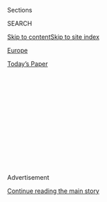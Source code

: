 <div id="app">

<div>

<div>

<div>

<div class="NYTAppHideMasthead css-1q2w90k e1suatyy0">

<div class="section css-ui9rw0 e1suatyy2">

<div class="css-eph4ug er09x8g0">

<div class="css-6n7j50">

</div>

<span class="css-1dv1kvn">Sections</span>

<div class="css-10488qs">

<span class="css-1dv1kvn">SEARCH</span>

</div>

[Skip to content](#site-content)[Skip to site
index](#site-index)

</div>

<div id="masthead-section-label" class="css-1wr3we4 eaxe0e00">

[Europe](https://www.nytimes.com/section/world/europe)

</div>

<div class="css-10698na e1huz5gh0">

</div>

</div>

<div id="masthead-bar-one" class="section hasLinks css-15hmgas e1csuq9d3">

<div class="css-uqyvli e1csuq9d0">

</div>

<div class="css-1uqjmks e1csuq9d1">

</div>

<div class="css-9e9ivx">

[](https://myaccount.nytimes.com/auth/login?response_type=cookie&client_id=vi)

</div>

<div class="css-1bvtpon e1csuq9d2">

[Today’s
Paper](https://www.nytimes.com/section/todayspaper)

</div>

</div>

</div>

</div>

<div data-aria-hidden="false">

<div id="site-content" data-role="main">

<div>

<div class="css-1aor85t" style="opacity:0.000000001;z-index:-1;visibility:hidden">

<div class="css-1hqnpie">

<div class="css-epjblv">

<span class="css-17xtcya">[Europe](/section/world/europe)</span><span class="css-x15j1o">|</span><span class="css-fwqvlz">Ex-King
of Belgium Acknowledges a Long-Dismissed
Daughter</span>

</div>

<div class="css-k008qs">

<div class="css-1iwv8en">

<span class="css-18z7m18"></span>

<div>

</div>

</div>

<span class="css-1n6z4y">https://nyti.ms/2uAjJiN</span>

<div class="css-1705lsu">

<div class="css-4xjgmj">

<div class="css-4skfbu" data-role="toolbar" data-aria-label="Social Media Share buttons, Save button, and Comments Panel with current comment count" data-testid="share-tools">

  - 
  - 
  - 
  - 
    
    <div class="css-6n7j50">
    
    </div>

  - 

</div>

</div>

</div>

</div>

</div>

</div>

<div id="NYT_TOP_BANNER_REGION" class="css-13pd83m">

</div>

<div id="top-wrapper" class="css-1sy8kpn">

<div id="top-slug" class="css-l9onyx">

Advertisement

</div>

[Continue reading the main
story](#after-top)

<div class="ad top-wrapper" style="text-align:center;height:100%;display:block;min-height:250px">

<div id="top" class="place-ad" data-position="top" data-size-key="top">

</div>

</div>

<div id="after-top">

</div>

</div>

<div>

<div id="sponsor-wrapper" class="css-1hyfx7x">

<div id="sponsor-slug" class="css-19vbshk">

Supported by

</div>

[Continue reading the main
story](#after-sponsor)

<div id="sponsor" class="ad sponsor-wrapper" style="text-align:center;height:100%;display:block">

</div>

<div id="after-sponsor">

</div>

</div>

<div class="css-186x18t">

</div>

<div class="css-1vkm6nb ehdk2mb0">

# Ex-King of Belgium Acknowledges a Long-Dismissed Daughter

</div>

After a court-ordered DNA test, the 85-year-old King Albert II, who
abdicated in 2013, conceded that he was the biological father of the
artist Delphine Boël, 51.

<div class="css-79elbk" data-testid="photoviewer-wrapper">

<div class="css-z3e15g" data-testid="photoviewer-wrapper-hidden">

</div>

<div class="css-1a48zt4 ehw59r15" data-testid="photoviewer-children">

![<span class="css-16f3y1r e13ogyst0" data-aria-hidden="true">Delphine
Boël, center, had claimed for years that she was conceived during an
affair between her mother, Baroness Sybille de Selys Longchamps, and
Albert in the
1960s.</span><span class="css-cnj6d5 e1z0qqy90" itemprop="copyrightHolder"><span class="css-1ly73wi e1tej78p0">Credit...</span><span><span>Laurie
Dieffembacq/Belga, via Agence France-Presse — Getty
Images</span></span></span>](https://static01.nyt.com/images/2020/01/28/world/28belgium-king02/merlin_165178536_56c39095-a981-4e1c-800a-f2854cca27f5-articleLarge.jpg?quality=75&auto=webp&disable=upscale)

</div>

</div>

<div class="css-18e8msd">

<div class="css-vp77d3 epjyd6m0">

<div class="css-hus3qt ey68jwv0" data-aria-hidden="true">

[![Aurelien
Breeden](https://static01.nyt.com/images/2017/03/14/world/aurelien-breeden/aurelien-breeden-thumbLarge-v2.png
"Aurelien Breeden")](https://www.nytimes.com/by/aurelien-breeden)

</div>

<div class="css-1baulvz">

By [<span class="css-1baulvz last-byline" itemprop="name">Aurelien
Breeden</span>](https://www.nytimes.com/by/aurelien-breeden)

</div>

</div>

  - Jan. 28,
    2020

  - 
    
    <div class="css-4xjgmj">
    
    <div class="css-d8bdto" data-role="toolbar" data-aria-label="Social Media Share buttons, Save button, and Comments Panel with current comment count" data-testid="share-tools">
    
      - 
      - 
      - 
      - 
        
        <div class="css-6n7j50">
        
        </div>
    
      - 
    
    </div>
    
    </div>

</div>

</div>

<div class="section meteredContent css-1r7ky0e" name="articleBody" itemprop="articleBody">

<div class="css-1fanzo5 StoryBodyCompanionColumn">

<div class="css-53u6y8">

King Albert II, the former Belgian monarch, conceded this week that DNA
tests showed he was the biological father of Delphine Boël, an artist
who claimed to be his daughter from an extramarital affair, an
extraordinary admission after years of lawsuits that [exposed the royal
family to unusual levels of
scrutiny](https://www.nytimes.com/2013/07/20/world/europe/belgium-also-awaiting-possible-news-of-a-new-royal.html).

King Albert’s lawyers [said in a statement on
Monday](https://www.lesoir.be/275765/article/2020-01-27/le-roi-albert-ii-reconnait-etre-le-pere-biologique-de-delphine-boel-le)
that the 85-year-old former monarch, who initially refused to comply
with [court-ordered DNA
tests](https://www.nytimes.com/2018/11/05/world/europe/belgium-king-paternity.html)
before finally [submitting last
year](https://www.nytimes.com/2019/05/21/world/europe/belgium-king-albert-dna-test.html),
had “taken note” of the results.

The lawyers added that there were “legal arguments and objections”
establishing that “a legal paternity is not necessarily the reflection
of a biological paternity,” but that the king had decided “not to raise
them and to put an end to this difficult procedure, in honor and
dignity.”

Alain Berenboom, one of the king’s lawyers, said on Tuesday that the
Court of Appeal in Brussels would hear the case for a final time in June
and that the legal proceedings would come to a close shortly afterward.

</div>

</div>

<div class="css-1fanzo5 StoryBodyCompanionColumn">

<div class="css-53u6y8">

Ms. Boël, 51, is [a Belgian visual
artist](https://www.delphineboel.com/) who has claimed for years that
she was conceived during an affair in the 1960s between her mother,
Baroness Sybille de Selys Longchamps, and Albert, who was then a prince
and married to Paola Ruffo di Calabria, an Italian princess. Prince
Albert and his wife already had three children.

Rumors of an illegitimate child were first alluded to in a 1999 book
about Queen Paola by a journalist, Mario Danneels, and Ms. Boël made her
first public claim that King Albert was her father in a 2005 interview.

While King Albert has never explicitly denied Ms. Boël’s claim, he
refused to acknowledge it, and Ms. Boël filed a lawsuit seeking
recognition as his biological daughter in 2013. King Albert ceded the
throne to his eldest son that year, ending his immunity from
prosecution.

</div>

</div>

<div class="css-79elbk" data-testid="photoviewer-wrapper">

<div class="css-z3e15g" data-testid="photoviewer-wrapper-hidden">

</div>

<div class="css-1a48zt4 ehw59r15" data-testid="photoviewer-children">

![<span class="css-16f3y1r e13ogyst0" data-aria-hidden="true">King
Albert II, center, abdicated the Belgian throne in 2013, and became
embroiled in a paternity lawsuit shortly
afterward.</span><span class="css-cnj6d5 e1z0qqy90" itemprop="copyrightHolder"><span class="css-1ly73wi e1tej78p0">Credit...</span><span>Stephanie
Lecocq/EPA, via
Shutterstock</span></span>](https://static01.nyt.com/images/2020/01/28/world/28belgium-king03/merlin_146870391_4384cfa2-85a7-4370-a46f-3f189770b24a-articleLarge.jpg?quality=75&auto=webp&disable=upscale)

</div>

</div>

<div class="css-1fanzo5 StoryBodyCompanionColumn">

<div class="css-53u6y8">

Belgium is a constitutional monarchy, where most of the governing power
rests with the Parliament, much like the systems in other European
nations such as Britain, Spain or the Netherlands.

</div>

</div>

<div class="css-1fanzo5 StoryBodyCompanionColumn">

<div class="css-53u6y8">

Marc Uyttendaele, Ms. Boël’s lawyer, said on Tuesday that she was
“relieved” to be “considered as a legitimate child” because it would
“put an end to the social exclusion that she was subjected to and will
prevent her children from having to bear this burden.”

But Mr. Uyttendaele added that she had been “hurt” by the “coldness” of
the king’s statement.

In it, the king’s lawyers said that he had “never been involved with any
family, social or educative decision whatsoever regarding Madame
Delphine Boël” and that it was Ms. Boël who, “40 years later,” had
decided to “change families” through a “long” and “painful” lawsuit.

“The attitude taken by Albert II yesterday does not foretell the opening
of a dialogue between his daughter and him,” Mr. Uyttendaele said. “For
her part, she is open to this dialogue, but without much hope.”

King Albert II was a second son and, as such, was not expected to
succeed to the throne. Instead, he enjoyed a lavish lifestyle of parties
and travel, and when Ms. Boël was born in 1968, the prince privately
recognized her as his daughter and cared for her, according to her
lawyer.

But Albert’s elder brother, King Baudouin, died suddenly of heart
failure in 1993, leaving no children, meaning Albert became king.
According to Ms. Boël, that is when her biological father, seeking to
avoid a scandal, cut all ties.

Ms. Boël will not enter the royal line of succession, but she will be in
line to inherit some part of the king’s private fortune. Her lawyer,
however, stressed that she had filed the suit for emotional reasons, not
financial ones, noting that Jacques Boël, who raised Ms. Boël as his
only daughter, was a wealthy man.

“Her motives were therefore in no way profit-seeking — quite the
opposite,” Mr. Uyttendaele said.

</div>

</div>

<div>

</div>

</div>

<div>

</div>

<div>

</div>

<div>

</div>

<div>

<div id="bottom-wrapper" class="css-1ede5it">

<div id="bottom-slug" class="css-l9onyx">

Advertisement

</div>

[Continue reading the main
story](#after-bottom)

<div id="bottom" class="ad bottom-wrapper" style="text-align:center;height:100%;display:block;min-height:90px">

</div>

<div id="after-bottom">

</div>

</div>

</div>

</div>

</div>

## Site Index

<div>

</div>

## Site Information Navigation

  - [© <span>2020</span> <span>The New York Times
    Company</span>](https://help.nytimes.com/hc/en-us/articles/115014792127-Copyright-notice)

<!-- end list -->

  - [NYTCo](https://www.nytco.com/)
  - [Contact
    Us](https://help.nytimes.com/hc/en-us/articles/115015385887-Contact-Us)
  - [Work with us](https://www.nytco.com/careers/)
  - [Advertise](https://nytmediakit.com/)
  - [T Brand Studio](http://www.tbrandstudio.com/)
  - [Your Ad
    Choices](https://www.nytimes.com/privacy/cookie-policy#how-do-i-manage-trackers)
  - [Privacy](https://www.nytimes.com/privacy)
  - [Terms of
    Service](https://help.nytimes.com/hc/en-us/articles/115014893428-Terms-of-service)
  - [Terms of
    Sale](https://help.nytimes.com/hc/en-us/articles/115014893968-Terms-of-sale)
  - [Site
    Map](https://spiderbites.nytimes.com)
  - [Help](https://help.nytimes.com/hc/en-us)
  - [Subscriptions](https://www.nytimes.com/subscription?campaignId=37WXW)

</div>

</div>

</div>

</div>
